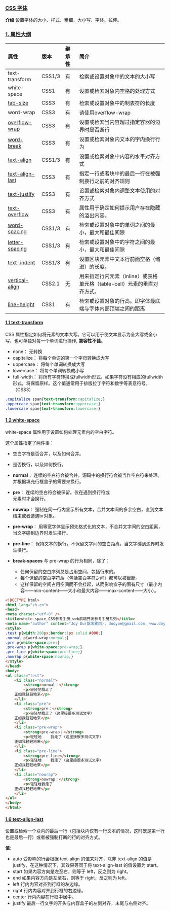 ### [CSS 字体](#)
**介绍** 设置字体的大小、样式、粗细、大小写、字体、拉伸。

### [1. 属性大纲](#)

| 属性                                                                                   | 版本	    |继承性| 简介                             |
|:-------------------------------------------------------------------------------------|:-------|:----|:-------------------------------|
| text-transform	                                                                      | CSS1/3 |	有	| 检索或设置对象中的文本的大小写                |
| white-space	                                                                         | CSS1   |	有	| 设置或检索对象内空格的处理方式                |
| [tab-size](https://developer.mozilla.org/zh-CN/docs/Web/CSS/tab-size)	               | CSS3   |	有	| 检索或设置对象中的制表符的长度                |
| word-wrap	                                                                           | CSS3   |	有	| 请使用overflow-wrap                            |
| [overflow-wrap](https://developer.mozilla.org/zh-CN/docs/Web/CSS/overflow-wrap)	     | CSS3   |	有| 	设置或检索当内容超过指定容器的边界时是否断行        |
| [word-break](https://developer.mozilla.org/zh-CN/docs/Web/CSS/word-break)	           | CSS3   |	有	| 设置或检索对象内文本的字内换行行为              |
| [text-align](https://developer.mozilla.org/zh-CN/docs/Web/CSS/text-align)	           | CSS1/3 |	有	| 设置或检索对象中内容的水平对齐方式              |
| [text-align-last](https://developer.mozilla.org/zh-CN/docs/Web/CSS/text-align-last)	 | CSS3   |	有| 指定一行或者块中的最后一行在被强制换行之前的对齐规则     |
| [text-justify](https://developer.mozilla.org/zh-CN/docs/Web/CSS/text-justify)	       | CSS3   |	有	| 设置或检索对象内调整文本使用的对齐方式            |
| [text-overflow](https://developer.mozilla.org/zh-CN/docs/Web/CSS/text-overflow)	              | CSS3   |	有	|属性用于确定如何提示用户存在隐藏的溢出内容。|
| [word-spacing](https://developer.mozilla.org/zh-CN/docs/Web/CSS/word-spacing)	       | CSS1/3 |	有| 	检索或设置对象中的单词之间的最小，最大和最佳间隙      |
| [letter-spacing](https://developer.mozilla.org/zh-CN/docs/Web/CSS/letter-spacing)	   | CSS1/3 |	有| 	检索或设置对象中的字符之间的最小，最大和最佳间隙      |
| [text-indent](https://developer.mozilla.org/zh-CN/docs/Web/CSS/text-indent)	         | CSS1/3 |	有| 	设置区块元素中文本行前面空格（缩进）的长度。                |
| [vertical-align](https://developer.mozilla.org/zh-CN/docs/Web/CSS/vertical-align)	   | CSS2.1 |	无| 用来指定行内元素（inline）或表格单元格（table-cell）元素的垂直对齐方式。  |
| [line-height](https://developer.mozilla.org/zh-CN/docs/Web/CSS/line-height)	         | CSS1   |	有| 	检索或设置对象的行高。即字体最底端与字体内部顶端之间的距离 |

#### [1.1 text-transform](#)
CSS 属性指定如何将元素的文本大写。它可以用于使文本显示为全大写或全小写，也可单独对每一个单词进行操作, **兼容性不佳**。

* none： 无转换
* capitalize： 将每个单词的第一个字母转换成大写
* uppercase： 将每个单词转换成大写
* lowercase： 将每个单词转换成小写
* full-width： 将所有字符转换成fullwidth形式。如果字符没有相应的fullwidth形式，将保留原样。这个值通常用于排版拉丁字符和数字等表意符号。（CSS3）


```css
.capitalize span{text-transform:capitalize;}
.uppercase span{text-transform:uppercase;}
.lowercase span{text-transform:lowercase;}
```

#### [1.2 white-space](#)
white-space 属性用于设置如何处理元素内的空白字符。

这个属性指定了两件事：
* 空白字符是否合并，以及如何合并。
* 是否换行，以及如何换行。

* **normal**： 连续的空白符会被合并。源码中的换行符会被当作空白符来处理。并根据填充行框盒子的需要来换行。
* **pre**： 连续的空白符会被保留。仅在遇到换行符或 <br> 元素时才会换行。
* **nowrap**： 强制在同一行内显示所有文本，合并文本间的多余空白，直到文本结束或者遭遇br对象。
* **pre-wrap**： 用等宽字体显示预先格式化的文本，不合并文字间的空白距离，当文字碰到边界时发生换行。
* **pre-line**： 保持文本的换行，不保留文字间的空白距离，当文字碰到边界时发生换行。
* **break-spaces** 与 pre-wrap 的行为相同，除了：
  * 任何保留的空白序列总是占用空间，包括行末的。
  * 每个保留的空白字符后（包括空白字符之间）都可以被截断。
  * 这样保留的空间占用空间而不会挂起，从而影响盒子的固有尺寸（最小内容——min-content——大小和最大内容——max-content——大小）。

```html
<!DOCTYPE html>
<html lang="zh-cn">
<head>
<meta charset="utf-8" />
<title>white-space_CSS参考手册_web前端开发参考手册系列</title>
<meta name="author" content="Joy Du(飘零雾雨), dooyoe@gmail.com, www.doyoe.com" />
<style>
.test p{width:200px;border:1px solid #000;}
.normal p{word-wrap:normal;}
.pre p{white-space:pre;}
.pre-wrap p{white-space:pre-wrap;}
.pre-line p{white-space:pre-line;}
.nowrap p{white-space:nowrap;}
</style>
</head>
<body>
<ul class="test">
	<li class="normal">
		<strong>normal：</strong>
		<p>轻轻地我走了
	正如我轻轻地来</p>
	</li>
	<li class="pre">
		<strong>pre：</strong>
		<p>轻轻地我走了（这里接很多测试文字）
	正如我轻轻地来</p>
	</li>
	<li class="pre-wrap">
		<strong>pre-wrap：</strong>
		<p>轻轻地    我走了（这里接很多测试文字）
	正如我轻轻地来</p>
	</li>
	<li class="pre-line">
		<strong>pre-line</strong>
		<p>轻轻地    我走了（这里接很多测试文字）
	正如我轻轻地来</p>
	</li>
	<li class="nowrap">
		<strong>nowrap：</strong>
		<p>轻轻地我走了
	正如我轻轻地来</p>
	</li>
</ul>
</body>
</html>
```

#### [1.6 text-align-last](#)
设置或检索一个块内的最后一行（包括块内仅有一行文本的情况，这时既是第一行也是最后一行）或者被强制打断的行的对齐方式。

**值**:
* auto 受影响的行会根据 text-align 的值来对齐，除非 text-align 的值是 justify，在这种情况下，其效果等同于将 text-align-last 的值设置为 start。
* start 如果内容方向是左至右，则等于 left，反之则为 right。
* end 如果内容方向是左至右，则等于 right，反之则为 left。
* left 行内内容对齐到行框的左边缘。
* right 行内内容对齐到行框的右边缘。
* center 行内内容在行框中居中。
* justify 最后一行文字的开头与内容盒子的左侧对齐，末尾与右侧对齐。